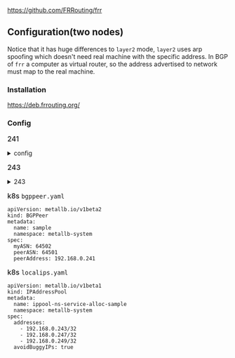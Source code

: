 https://github.com/FRRouting/frr

## Configuration(two nodes)

Notice that it has huge differences to `layer2` mode, `layer2` uses arp spoofing which doesn't need real machine with the specific address. In BGP of `frr` a computer as virtual router, so the address advertised to network must map to the real machine.

### Installation

https://deb.frrouting.org/

### Config


<span style='font-size: 16px;font-weight: 500'>241</span>  

<details>
<summary>config</summary>

```
# default to using syslog. /etc/rsyslog.d/45-frr.conf places the log in
# /var/log/frr/frr.log
#
# Note:
# FRR's configuration shell, vtysh, dynamically edits the live, in-memory
# configuration while FRR is running. When instructed, vtysh will persist the
# live configuration to this file, overwriting its contents. If you want to
# avoid this, you can edit this file manually before starting FRR, or instruct
# vtysh to write configuration to a different file.
#log syslog informational
log syslog informational
frr version 7.5
frr defaults traditional
hostname frr-router
log syslog

! Enable syslog logging for bgpd
logging syslog
  facility daemon
  ident bgpd
  level debugging


router bgp 64501
 bgp router-id 192.168.0.241
# neighbor 192.168.0.244 remote-as 64500
# neighbor 192.168.0.244 route-map RM-IN in
# neighbor 192.168.0.244 route-map RM-OUT out
# neighbor 192.168.0.244 passive


 neighbor 192.168.0.243 remote-as 64502
 neighbor 192.168.0.243 route-map RM-IN in
 neighbor 192.168.0.243 route-map RM-OUT out
 neighbor 192.168.0.243 passive
!
 address-family ipv4 unicast
   network 192.168.0.0/24
   neighbor 192.168.0.243 activate
 exit-address-family
```

</details>



<span style='font-size: 16px;font-weight: 500'>243</span>  

<details>
<summary>243</summary>

```
# default to using syslog. /etc/rsyslog.d/45-frr.conf places the log in
# /var/log/frr/frr.log
#
# Note:
# FRR's configuration shell, vtysh, dynamically edits the live, in-memory
# configuration while FRR is running. When instructed, vtysh will persist the
# live configuration to this file, overwriting its contents. If you want to
# avoid this, you can edit this file manually before starting FRR, or instruct
# vtysh to write configuration to a different file.
log syslog informational
frr version 7.5
frr defaults traditional
hostname frr-router
log syslog


router bgp 64502
 bgp router-id 192.168.0.243

 neighbor 192.168.0.241 remote-as 64501
 neighbor 192.168.0.241 route-map RM-IN in
 neighbor 192.168.0.241 route-map RM-OUT out
# neighbor 192.168.0.241 passive

# neighbor 192.168.0.244 remote-as 64500
# neighbor 192.168.0.244 route-map RM-IN in
# neighbor 192.168.0.244 route-map RM-OUT out
# neighbor 192.168.0.244 passive
!
 address-family ipv4 unicast
   network 192.168.0.0/24
   neighbor 192.168.0.241 activate
 exit-address-family
```

</details>



<span style='font-size: 16px;font-weight: 500'>k8s `bgppeer.yaml`</span>  

```
apiVersion: metallb.io/v1beta2
kind: BGPPeer
metadata:
  name: sample
  namespace: metallb-system
spec:
  myASN: 64502
  peerASN: 64501
  peerAddress: 192.168.0.241
```



<span style='font-size: 16px;font-weight: 500'>k8s `localips.yaml`</span>  

```
apiVersion: metallb.io/v1beta1
kind: IPAddressPool
metadata:
  name: ippool-ns-service-alloc-sample
  namespace: metallb-system
spec:
  addresses:
    - 192.168.0.243/32
    - 192.168.0.247/32
    - 192.168.0.249/32
  avoidBuggyIPs: true
```
